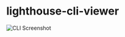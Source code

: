 # lighthouse-cli-viewer

![CLI Screenshot](https://user-images.githubusercontent.com/6392995/68845506-63502a00-0680-11ea-92f4-adfda5656b63.png)
